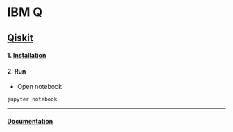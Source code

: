 # IBM Q

## [Qiskit](https://qiskit.org/)

#### 1. [Installation](https://github.com/Qiskit/qiskit-iqx-tutorials/blob/master/INSTALL.md)

#### 2. Run

* Open notebook
```
jupyter notebook
```

***

#### [Documentation](https://quantum-computing.ibm.com/docs/)
